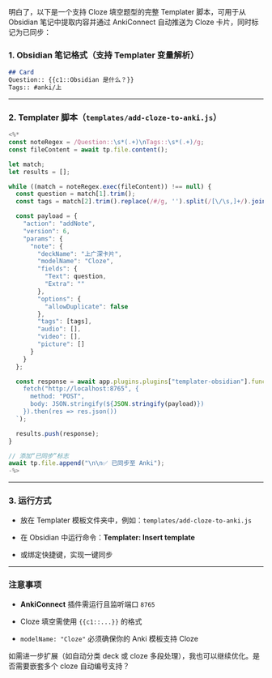 明白了，以下是一个支持 Cloze 填空题型的完整 Templater 脚本，可用于从 Obsidian 笔记中提取内容并通过 AnkiConnect 自动推送为 Cloze 卡片，同时标记为已同步：

### 1. Obsidian 笔记格式（支持 Templater 变量解析）

```markdown
## Card
Question:: {{c1::Obsidian 是什么？}}
Tags:: #anki/上
```

---

### 2. Templater 脚本（`templates/add-cloze-to-anki.js`）

```javascript
<%*
const noteRegex = /Question::\s*(.+)\nTags::\s*(.+)/g;
const fileContent = await tp.file.content();

let match;
let results = [];

while ((match = noteRegex.exec(fileContent)) !== null) {
  const question = match[1].trim();
  const tags = match[2].trim().replace(/#/g, '').split(/[\/\s,]+/).join(' ');

  const payload = {
    "action": "addNote",
    "version": 6,
    "params": {
      "note": {
        "deckName": "上广深卡片",
        "modelName": "Cloze",
        "fields": {
          "Text": question,
          "Extra": ""
        },
        "options": {
          "allowDuplicate": false
        },
        "tags": [tags],
        "audio": [],
        "video": [],
        "picture": []
      }
    }
  };

  const response = await app.plugins.plugins["templater-obsidian"].functions.run_js_code(`
    fetch("http://localhost:8765", {
      method: "POST",
      body: JSON.stringify(${JSON.stringify(payload)})
    }).then(res => res.json())
  `);

  results.push(response);
}

// 添加“已同步”标志
await tp.file.append("\n\n✅ 已同步至 Anki");
-%>
```

---

### 3. 运行方式

- 放在 Templater 模板文件夹中，例如：`templates/add-cloze-to-anki.js`
    
- 在 Obsidian 中运行命令：**Templater: Insert template**
    
- 或绑定快捷键，实现一键同步
    

---

### 注意事项

- **AnkiConnect** 插件需运行且监听端口 `8765`
    
- Cloze 填空需使用 `{{c1::...}}` 的格式
<!--ID: 1761111103126-->

    
- `modelName: "Cloze"` 必须确保你的 Anki 模板支持 Cloze
    
<!--ID: 1761111103141-->


如需进一步扩展（如自动分类 deck 或 cloze 多段处理），我也可以继续优化。是否需要嵌套多个 cloze 自动编号支持？